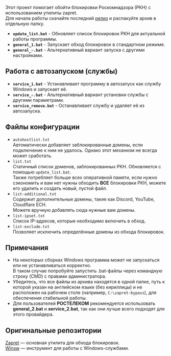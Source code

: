 Этот проект помогает обойти блокировки Роскомнадзора (РКН) с использованием утилиты zapret.  
Для начала работы скачайте последний [релиз](https://github.com/KOUISHOURAXIO/zapret-bypass/releases) и распакуйте архив в отдельную папку.
 - **`update_list.bat`** - Обновляет список блокировок РКН для актуальной работы программы.
 - **`general_1.bat`** - Запускает обход блокировок в стандартном режиме. 
 - **`general_♾️.bat`** - Альтернативный вариант запуска с другими настройками.
 ## Работа с автозапуском (службы)
 - **`service_1.bat`** - Устанавливает программу в автозапуск как службу Windows и запускает её.
 - **`service_♾️.bat`** - Альтернативный вариант установки службы с другими параметрами.
 - **`service_remove.bat`** - Останавливает службу и удаляет её из автозапуска.
 ## Файлы конфигурации
 - `autohostlist.txt`  
 Автоматически добавляет заблокированные домены, если подключение к ним не удалось. Однако этот механизм не всегда может сработать.
 - `list.txt`  
 Статичный список доменов, заблокированных РКН. Обновляется с помощью `update_list.bat`.  
 Также потребляет больше всех оперативной памяти, если нужно сэкономить и вам нет нужны обходить **ВСЕ** блокировки РКН, можете его удалить и создать новый, пустой файл.
 - `list-additional.txt`  
 Содержит дополнительные домены, такие как Discord, YouTube, Cloudflare ECH.  
 Можете вручную добавлять сюда нужные вам домены.
 - `list-ipset.txt`  
 Список IP-адресов, которые необходимо включить в обход.
 - `list-exclude.txt`  
 Позволяет исключить определённые домены из обхода блокировок.
 ## Примечания
 - На некоторых сборках Windows программа может не запускаться или не устанавливаться корректно.  
 В таком случае попробуйте запустить .bat-файлы через командную строку (CMD) с правами администратора.  
 - Убедитесь, что все файлы из архива находятся в одной папке, путь к которой указан на английском языке (без кириллицы) и не расположен на рабочем столе (например, `C:\zapret-bypass`), для обеспечения стабильной работы.  
 - Для пользователей **РОСТЕЛЕКОМ** рекомендуется использовать **general_2.bat** и **service_2.bat**, так как они лучше всего подходят для этого провайдера.
 ## Оригинальные репозитории
 [Zapret](https://github.com/bol-van/zapret) — основная утилита для обхода блокировок.  
 [Winsw](https://github.com/winsw/winsw) — инструмент для работы с Windows-службами.
